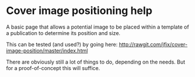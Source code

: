 # Cover image positioning help

A basic page that allows a potential image to be placed within a template of a publication to determine its position and size.

This can be tested (and used?) by going here: http://rawgit.com/jfix/cover-image-position/master/index.html

There are obviously still a lot of things to do, depending on the needs. But for a proof-of-concept this will suffice.
